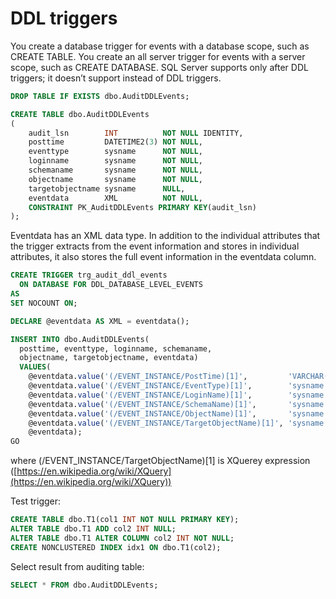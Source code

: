 # DDL triggers

You create a database trigger for events with a database scope, such as CREATE TABLE. You create an all server trigger for events with a server scope, such as CREATE DATABASE. SQL Server supports only after DDL triggers; it doesn’t support instead of DDL triggers.

```sql
DROP TABLE IF EXISTS dbo.AuditDDLEvents;

CREATE TABLE dbo.AuditDDLEvents
(
    audit_lsn        INT          NOT NULL IDENTITY,
    posttime         DATETIME2(3) NOT NULL,
    eventtype        sysname      NOT NULL,
    loginname        sysname      NOT NULL,
    schemaname       sysname      NOT NULL,
    objectname       sysname      NOT NULL,
    targetobjectname sysname      NULL,
    eventdata        XML          NOT NULL,
    CONSTRAINT PK_AuditDDLEvents PRIMARY KEY(audit_lsn)
);
```

Eventdata has an XML data type. In addition to the individual attributes that the trigger extracts from the event information and stores in individual attributes, it also stores the full event information in the eventdata column.

```sql
CREATE TRIGGER trg_audit_ddl_events
  ON DATABASE FOR DDL_DATABASE_LEVEL_EVENTS
AS
SET NOCOUNT ON;

DECLARE @eventdata AS XML = eventdata();

INSERT INTO dbo.AuditDDLEvents(
  posttime, eventtype, loginname, schemaname,
  objectname, targetobjectname, eventdata)
  VALUES(
    @eventdata.value('(/EVENT_INSTANCE/PostTime)[1]',         'VARCHAR(23)'),
    @eventdata.value('(/EVENT_INSTANCE/EventType)[1]',        'sysname'),
    @eventdata.value('(/EVENT_INSTANCE/LoginName)[1]',        'sysname'),
    @eventdata.value('(/EVENT_INSTANCE/SchemaName)[1]',       'sysname'),
    @eventdata.value('(/EVENT_INSTANCE/ObjectName)[1]',       'sysname'),
    @eventdata.value('(/EVENT_INSTANCE/TargetObjectName)[1]', 'sysname'),
    @eventdata);
GO
```

where (/EVENT_INSTANCE/TargetObjectName)[1] is XQuerey expression ([https://en.wikipedia.org/wiki/XQuery](https://en.wikipedia.org/wiki/XQuery))

Test trigger:

```sql
CREATE TABLE dbo.T1(col1 INT NOT NULL PRIMARY KEY);
ALTER TABLE dbo.T1 ADD col2 INT NULL;
ALTER TABLE dbo.T1 ALTER COLUMN col2 INT NOT NULL;
CREATE NONCLUSTERED INDEX idx1 ON dbo.T1(col2);
```

Select result from auditing table:

```sql
SELECT * FROM dbo.AuditDDLEvents;
```
